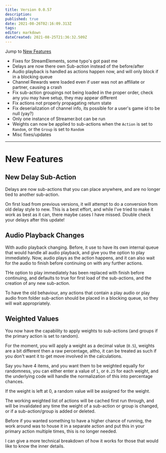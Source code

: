 ```yaml
---
title: Version 0.0.57
description: 
published: true
date: 2021-08-26T02:16:09.313Z
tags: 
editor: markdown
dateCreated: 2021-08-25T21:36:32.509Z
---
```


Jump to [New Features](#new-features)

* Fixes for StreamElements, some typo's got past me
* Delays are now there own Sub-action instead of the before/after
* Audio playback is handled as actions happen now, and will only block if in a blocking queue
* Channel Rewards were loaded even if user was not an affiliate or partner, causing a crash
* Fix sub-action groupings not being loaded in the proper order, check any you may have setup, they may appear different
* Fix actions not properly propagating return state
* Fix deserialization of channel info, its possible for a user's game id to be null (yay?)
* Only one instance of Streamer.bot can be run
* Weights can now be applied to sub-actions when the `Action` is set to `Random`, or the `Group` is set to `Random`
* Misc fixes/updates

***
# New Features

## New Delay Sub-Action
Delays are now sub-actions that you can place anywhere, and are no longer tied to another sub-action.

On first load from previous versions, it will attempt to do a conversion from old delay style to new.  This is a best effort, and while I've tried to make it work as best as it can, there maybe cases I have missed.  Double check your delays after this update!

## Audio Playback Changes
With audio playback changing.  Before, it use to have its own internal queue that would handle all audio playback, and give you the option to play immediately.  Now, audio plays as the action happens, and it can also wait for the audio to finish before continuing on with any further actions.

THe option to play immediately has been replaced with finish before continuing, and defaults to true for first load of the sub-actions, and the creation of any new sub-action.

To have the old behaviour, any actions that contain a play audio or play audio from folder sub-action should be placed in a blocking queue, so they will wait appropriately.

## Weighted Values
You now have the capability to apply weights to sub-actions (and groups if the primary action is set to random).

For the moment, you will apply a weight as a decimal value (`0.5`), weights are a bit different then a raw percentage, altho, it can be treated as such if you don't want it to get move involved in the calculations.

Say you have 4 items, and you want them to be weighted equally for randomness, you can either enter a value of `1`, or `0.25` for each weight, and the underlying code will handle the normalization of this into percentage chances.

If the weight is left at 0, a random value will be assigned for the weight.

The working weighted list of actions will be cached first run through, and will be invalidated any time the weight of a sub-action or group is changed, or if a sub-action/group is added or deleted.

Before if you wanted something to have a higher chance of running, the work around was to house it in a separate action and put this in your primary action multiple times, this is no longer needed.

I can give a more technical breakdown of how it works for those that would like to know the inner details.